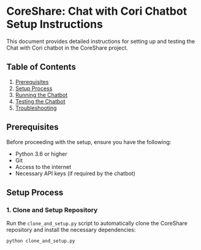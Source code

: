 # CoreShare: Chat with Cori Chatbot Setup Instructions

This document provides detailed instructions for setting up and testing the Chat with Cori chatbot in the CoreShare project.

## Table of Contents
1. [Prerequisites](#prerequisites)
2. [Setup Process](#setup-process)
3. [Running the Chatbot](#running-the-chatbot)
4. [Testing the Chatbot](#testing-the-chatbot)
5. [Troubleshooting](#troubleshooting)

## Prerequisites

Before proceeding with the setup, ensure you have the following:

- Python 3.6 or higher
- Git
- Access to the internet
- Necessary API keys (if required by the chatbot)

## Setup Process

### 1. Clone and Setup Repository

Run the `clone_and_setup.py` script to automatically clone the CoreShare repository and install the necessary dependencies:

```bash
python clone_and_setup.py

